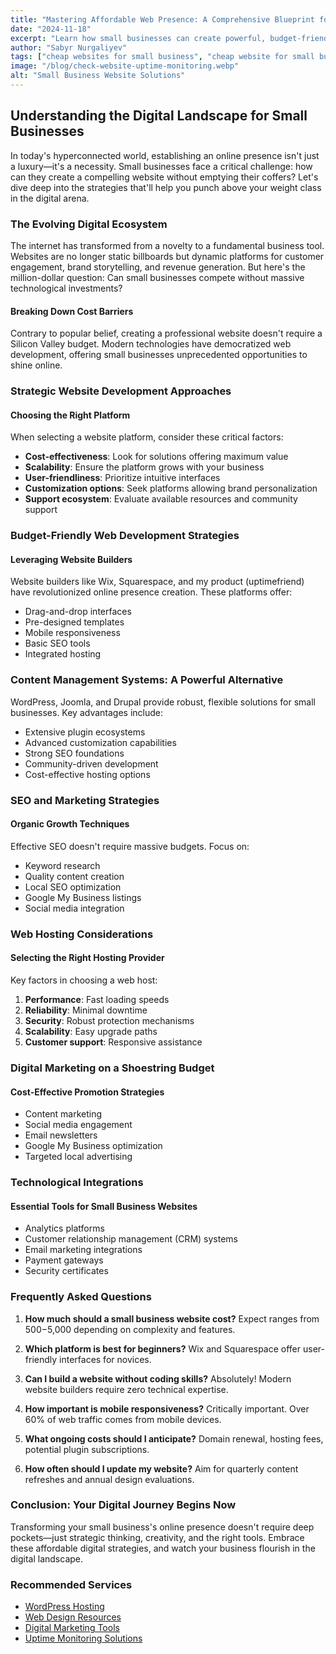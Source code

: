 ```yaml
---
title: "Mastering Affordable Web Presence: A Comprehensive Blueprint for Small Business Digital Success"
date: "2024-11-18"
excerpt: "Learn how small businesses can create powerful, budget-friendly websites that drive growth, attract customers, and establish a robust online identity without breaking the bank."
author: "Sabyr Nurgaliyev"
tags: ["cheap websites for small business", "cheap website for small business", "sub page", "subpage"]
image: "/blog/check-website-uptime-monitoring.webp"
alt: "Small Business Website Solutions"
---
```


## Understanding the Digital Landscape for Small Businesses

In today's hyperconnected world, establishing an online presence isn't just a luxury—it's a necessity. Small businesses face a critical challenge: how can they create a compelling website without emptying their coffers? Let's dive deep into the strategies that'll help you punch above your weight class in the digital arena.

### The Evolving Digital Ecosystem

The internet has transformed from a novelty to a fundamental business tool. Websites are no longer static billboards but dynamic platforms for customer engagement, brand storytelling, and revenue generation. But here's the million-dollar question: Can small businesses compete without massive technological investments?

#### Breaking Down Cost Barriers

Contrary to popular belief, creating a professional website doesn't require a Silicon Valley budget. Modern technologies have democratized web development, offering small businesses unprecedented opportunities to shine online.

### Strategic Website Development Approaches

#### Choosing the Right Platform

When selecting a website platform, consider these critical factors:
- **Cost-effectiveness**: Look for solutions offering maximum value
- **Scalability**: Ensure the platform grows with your business
- **User-friendliness**: Prioritize intuitive interfaces
- **Customization options**: Seek platforms allowing brand personalization
- **Support ecosystem**: Evaluate available resources and community support

### Budget-Friendly Web Development Strategies

#### Leveraging Website Builders

Website builders like Wix, Squarespace, and my product (uptimefriend) have revolutionized online presence creation. These platforms offer:
- Drag-and-drop interfaces
- Pre-designed templates
- Mobile responsiveness
- Basic SEO tools
- Integrated hosting

### Content Management Systems: A Powerful Alternative

WordPress, Joomla, and Drupal provide robust, flexible solutions for small businesses. Key advantages include:
- Extensive plugin ecosystems
- Advanced customization capabilities
- Strong SEO foundations
- Community-driven development
- Cost-effective hosting options

### SEO and Marketing Strategies

#### Organic Growth Techniques

Effective SEO doesn't require massive budgets. Focus on:
- Keyword research
- Quality content creation
- Local SEO optimization
- Google My Business listings
- Social media integration

### Web Hosting Considerations

#### Selecting the Right Hosting Provider

Key factors in choosing a web host:
1. **Performance**: Fast loading speeds
2. **Reliability**: Minimal downtime
3. **Security**: Robust protection mechanisms
4. **Scalability**: Easy upgrade paths
5. **Customer support**: Responsive assistance

### Digital Marketing on a Shoestring Budget

#### Cost-Effective Promotion Strategies
- Content marketing
- Social media engagement
- Email newsletters
- Google My Business optimization
- Targeted local advertising

### Technological Integrations

#### Essential Tools for Small Business Websites
- Analytics platforms
- Customer relationship management (CRM) systems
- Email marketing integrations
- Payment gateways
- Security certificates

### Frequently Asked Questions

1. **How much should a small business website cost?**
   Expect ranges from $500-$5,000 depending on complexity and features.

2. **Which platform is best for beginners?**
   Wix and Squarespace offer user-friendly interfaces for novices.

3. **Can I build a website without coding skills?**
   Absolutely! Modern website builders require zero technical expertise.

4. **How important is mobile responsiveness?**
   Critically important. Over 60% of web traffic comes from mobile devices.

5. **What ongoing costs should I anticipate?**
   Domain renewal, hosting fees, potential plugin subscriptions.

6. **How often should I update my website?**
   Aim for quarterly content refreshes and annual design evaluations.

### Conclusion: Your Digital Journey Begins Now

Transforming your small business's online presence doesn't require deep pockets—just strategic thinking, creativity, and the right tools. Embrace these affordable digital strategies, and watch your business flourish in the digital landscape.

### Recommended Services
- [WordPress Hosting](https://wordpress.org/hosting/)
- [Web Design Resources](https://webflow.com)
- [Digital Marketing Tools](https://mailchimp.com)
- [Uptime Monitoring Solutions](https://uptimefriend.com)